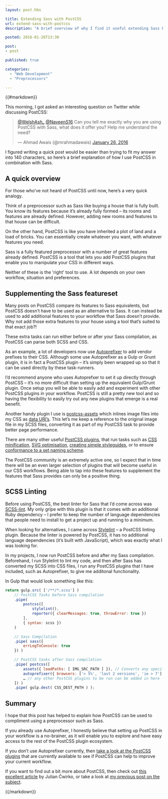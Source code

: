 ```yaml
---
layout: post.hbs

title: Extending Sass with PostCSS
url: extend-sass-with-postcss
description: "A brief overview of why I find it useful extending Sass by adding PostCSS into the mix."

posted: 2016-01-26T13:30

post:
- post

published: true

categories:
  - "Web Development"
  - "Preprocessors"

---
```


{{#markdown}}

This morning, I got asked an interesting question on Twitter while discussing PostCSS:

<blockquote class="twitter-tweet" data-conversation="none" lang="en"><p lang="en" dir="ltr"><a href="https://twitter.com/WelshAsh_">@WelshAsh_</a> <a href="https://twitter.com/NaveenS16">@NaveenS16</a> Can you tell me exactly why you are using PostCSS with Sass, what does it offer you? Help me understand the need?</p>&mdash; Ahmad Awais (@mrahmadawais) <a href="https://twitter.com/mrahmadawais/status/691893845638930437">January 26, 2016</a></blockquote>
<script async src="//platform.twitter.com/widgets.js" charset="utf-8"></script>

I figured writing a quick post would be easier than trying to fit my answer into 140 characters, so here’s a brief explanation of how I use PostCSS in combination with Sass.


## A quick overview

For those who’ve not heard of PostCSS until now, here’s a very quick analogy.

Think of a preprocessor such as Sass like buying a house that is fully built.  You know its features because it’s already fully formed – its rooms and features are already defined.  However, adding new rooms and features to that house can be difficult.

On the other hand, PostCSS is like you have inherited a plot of land and a load of bricks.  You can essentially create whatever you want, with whatever features you need.

Sass is a fully featured preprocessor with a number of great features already defined.  PostCSS is a tool that lets you add PostCSS plugins that enable you to manipulate your CSS in different ways.

Neither of these is the 'right' tool to use.  A lot depends on your own workflow, situation and preferences.


## Supplementing the Sass featureset

Many posts on PostCSS compare its features to Sass equivalents, but PostCSS doesn’t have to be used as an alternative to Sass.  It can instead be used to add additional features to your workflow that Sass doesn’t provide.  Why not add those extra features to your house using a tool that’s suited to that exact job?!

These extra tasks can run either before or after your Sass compilation, as PostCSS can parse both SCSS and CSS.

As an example, a lot of developers now use [Autoprefixer](https://github.com/postcss/autoprefixer) to add vendor prefixes to their CSS.  Although some use Autoprefixer as a Gulp or Grunt plugin, it is in fact a PostCSS plugin – it’s simply been wrapped up so that it can be used directly by these task-runners.

I’d recommend anyone who uses Autoprefxer to set it up directly through PostCSS – it’s no more difficult than setting up the equivalent Gulp/Grunt plugin.  Once setup you will be able to easily add and experiment with other PostCSS plugins in your workflow.  PostCSS is still a pretty new tool and so having the flexibility to easily try out any new plugins that emerge is a real benefit.

Another handy plugin I use is [postcss-assets](https://github.com/assetsjs/postcss-assets) which inlines image files into my CSS as [data URI’s](https://css-tricks.com/data-uris/).  This let’s me keep a reference to the original image file in my SCSS files, converting it as part of my PostCSS task to provide better page performance.

There are many other useful [PostCSS plugins](http://postcss.parts/), that run tasks such as [CSS minification](https://github.com/ben-eb/cssnano), [SVG optimisation](https://github.com/ben-eb/postcss-svgo), [creating simple styleguides](https://github.com/morishitter/postcss-style-guide), or to ensure [conformance to a set naming scheme](https://github.com/postcss/postcss-bem-linter).

The PostCSS community is an extremely active one, so I expect that in time there will be an even larger selection of plugins that will become useful in our CSS workflows.  Being able to tap into these features to supplement the features that Sass provides can only be a positive thing.


## SCSS Linting

Before using PostCSS, the best linter for Sass that I’d come across was [SCSS-lint](https://github.com/brigade/scss-lint).  My only gripe with this plugin is that it comes with an additional Ruby dependency – I prefer to keep the number of language dependencies that people need to install to get a project up and running to a minimum.

When looking for alternatives, I came across [Stylelint](https://github.com/stylelint/stylelint) – a PostCSS linting plugin.  Because the linter is powered by PostCSS, it has no additional language dependencies (it’s built with JavaScript), which was exactly what I was looking for.

In my projects, I now run PostCSS before and after my Sass compilation.  Beforehand, I run Stylelint to lint my code, and then after Sass has converted my SCSS into CSS files, I run any PostCSS plugins that I have included, such as Autoprefixer, to give me additonal functionality.

In Gulp that would look something like this:

```javascript
return gulp.src( ['/**/*.scss'] )
	// PostCSS Tasks before Sass compilation
	.pipe(
		postcss([
			stylelint(),
			reporter({ clearMessages: true, throwError: true })
		],
		{ syntax: scss })
	)

	// Sass Compilation
	.pipe( sass({
		errLogToConsole: true
	}) )

	// PostCSS tasks after Sass compilation
	.pipe( postcss([
		assets({ loadPaths: [ IMG_SRC_PATH ] }), // Converts any specified assets to data URIs
		autoprefixer({ browsers: ['> 5%', 'last 2 versions', 'ie > 7'] }) // Autoprefixes CSS properties for various browsers
		… // any other PostCSS plugins to be run can be added in here
	]) )
	.pipe( gulp.dest( CSS_DEST_PATH ) );
```


## Summary

I hope that this post has helped to explain how PostCSS can be used to compliment using a preprocessor such as Sass.

If you already use Autoprefixer, I honestly believe that setting up PostCSS in your workflow is a no-brainer, as it will enable you to explore and have easy access to the rest of the PostCSS plugin ecosystem.

If you don’t use Autoprefixer currently, then [take a look at the PostCSS plugins](http://postcss.parts/) that are currently available to see if PostCSS can help to improve your current workflow.

If you want to find out a bit more about PostCSS, then check out [this excellent article](http://julian.io/some-things-you-may-think-about-postcss-and-you-might-be-wrong/) by Julian Ćwirko, or take a look at [my previous post on the subject](http://ashleynolan.co.uk/blog/postcss-a-review).


{{/markdown}}
